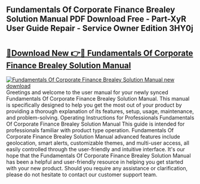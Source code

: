 ## Fundamentals Of Corporate Finance Brealey Solution Manual PDF Download Free - Part-XyR User Guide Repair - Service Owner Edition 3HY0j

# <h2><a href="http://bc57940.oget.top/?id=Fundamentals+Of+Corporate+Finance+Brealey+Solution+Manual">🔗Download New 👉🔴 Fundamentals Of Corporate Finance Brealey Solution Manual</a></h2>

[![Fundamentals Of Corporate Finance Brealey Solution Manual new download](https://i.imgur.com/5g1atiW.png)](http://bc57940.oget.top/?id=Fundamentals+Of+Corporate+Finance+Brealey+Solution+Manual)
Greetings and welcome to the user manual for your newly synced Fundamentals Of Corporate Finance Brealey Solution Manual. This manual is specifically designed to help you get the most out of your product by providing a thorough explanation of its features, setup, usage, maintenance, and problem-solving. Operating Instructions for Professionals Fundamentals Of Corporate Finance Brealey Solution Manual This guide is intended for professionals familiar with product type operation. Fundamentals Of Corporate Finance Brealey Solution Manual advanced features include geolocation, smart alerts, customizable themes, and multi-user access, all easily controlled through the user-friendly and intuitive interface. It's our hope that the Fundamentals Of Corporate Finance Brealey Solution Manual has been a helpful and user-friendly resource in helping you get started with your new product. Should you require any assistance or clarification, please do not hesitate to contact our customer support team.
